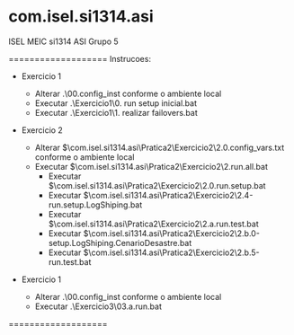 com.isel.si1314.asi
===================
ISEL MEIC si1314 ASI Grupo 5

===================
Instrucoes:
*  Exercicio 1
	*  Alterar .\00.config_inst conforme o ambiente local
	*  Executar .\Exercicio1\0. run setup inicial.bat
	*  Executar .\Exercicio1\1. realizar failovers.bat
	
*  Exercicio 2
	*  Alterar $\com.isel.si1314.asi\Pratica2\Exercicio2\2.0.config_vars.txt conforme o ambiente local
	*  Executar $\com.isel.si1314.asi\Pratica2\Exercicio2\2.run.all.bat
		*  Executar $\com.isel.si1314.asi\Pratica2\Exercicio2\2.0.run.setup.bat	
		*  Executar $\com.isel.si1314.asi\Pratica2\Exercicio2\2.4-run.setup.LogShiping.bat	
		*  Executar $\com.isel.si1314.asi\Pratica2\Exercicio2\2.a.run.test.bat
		*  Executar $\com.isel.si1314.asi\Pratica2\Exercicio2\2.b.0-setup.LogShiping.CenarioDesastre.bat
		*  Executar $\com.isel.si1314.asi\Pratica2\Exercicio2\2.b.5-run.test.bat
	
*  Exercicio 1
	*  Alterar .\00.config_inst conforme o ambiente local
	*  Executar .\Exercicio3\03.a.run.bat
	
===================
